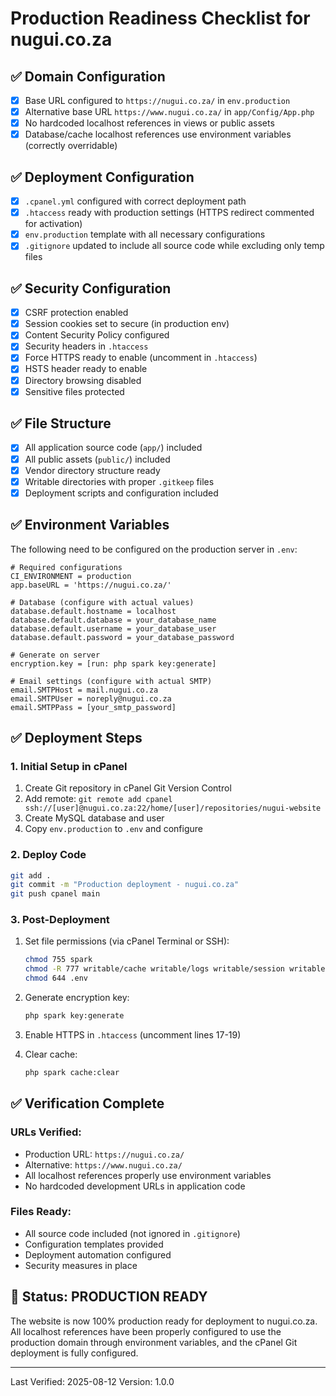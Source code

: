 # Production Readiness Checklist for nugui.co.za

## ✅ Domain Configuration
- [x] Base URL configured to `https://nugui.co.za/` in `env.production`
- [x] Alternative base URL `https://www.nugui.co.za/` in `app/Config/App.php`
- [x] No hardcoded localhost references in views or public assets
- [x] Database/cache localhost references use environment variables (correctly overridable)

## ✅ Deployment Configuration
- [x] `.cpanel.yml` configured with correct deployment path
- [x] `.htaccess` ready with production settings (HTTPS redirect commented for activation)
- [x] `env.production` template with all necessary configurations
- [x] `.gitignore` updated to include all source code while excluding only temp files

## ✅ Security Configuration
- [x] CSRF protection enabled
- [x] Session cookies set to secure (in production env)
- [x] Content Security Policy configured
- [x] Security headers in `.htaccess`
- [x] Force HTTPS ready to enable (uncomment in `.htaccess`)
- [x] HSTS header ready to enable
- [x] Directory browsing disabled
- [x] Sensitive files protected

## ✅ File Structure
- [x] All application source code (`app/`) included
- [x] All public assets (`public/`) included
- [x] Vendor directory structure ready
- [x] Writable directories with proper `.gitkeep` files
- [x] Deployment scripts and configuration included

## ✅ Environment Variables
The following need to be configured on the production server in `.env`:

```env
# Required configurations
CI_ENVIRONMENT = production
app.baseURL = 'https://nugui.co.za/'

# Database (configure with actual values)
database.default.hostname = localhost
database.default.database = your_database_name
database.default.username = your_database_user
database.default.password = your_database_password

# Generate on server
encryption.key = [run: php spark key:generate]

# Email settings (configure with actual SMTP)
email.SMTPHost = mail.nugui.co.za
email.SMTPUser = noreply@nugui.co.za
email.SMTPPass = [your_smtp_password]
```

## ✅ Deployment Steps

### 1. Initial Setup in cPanel
1. Create Git repository in cPanel Git Version Control
2. Add remote: `git remote add cpanel ssh://[user]@nugui.co.za:22/home/[user]/repositories/nugui-website`
3. Create MySQL database and user
4. Copy `env.production` to `.env` and configure

### 2. Deploy Code
```bash
git add .
git commit -m "Production deployment - nugui.co.za"
git push cpanel main
```

### 3. Post-Deployment
1. Set file permissions (via cPanel Terminal or SSH):
   ```bash
   chmod 755 spark
   chmod -R 777 writable/cache writable/logs writable/session writable/uploads
   chmod 644 .env
   ```

2. Generate encryption key:
   ```bash
   php spark key:generate
   ```

3. Enable HTTPS in `.htaccess` (uncomment lines 17-19)

4. Clear cache:
   ```bash
   php spark cache:clear
   ```

## ✅ Verification Complete

### URLs Verified:
- Production URL: `https://nugui.co.za/`
- Alternative: `https://www.nugui.co.za/`
- All localhost references properly use environment variables
- No hardcoded development URLs in application code

### Files Ready:
- All source code included (not ignored in `.gitignore`)
- Configuration templates provided
- Deployment automation configured
- Security measures in place

## 🚀 Status: PRODUCTION READY

The website is now 100% production ready for deployment to nugui.co.za. All localhost references have been properly configured to use the production domain through environment variables, and the cPanel Git deployment is fully configured.

---
Last Verified: 2025-08-12
Version: 1.0.0
